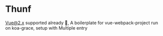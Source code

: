 # Thunf
Vue@2.x supported already 🚀, A boilerplate for vue-webpack-project run on koa-grace, setup with Multiple entry

